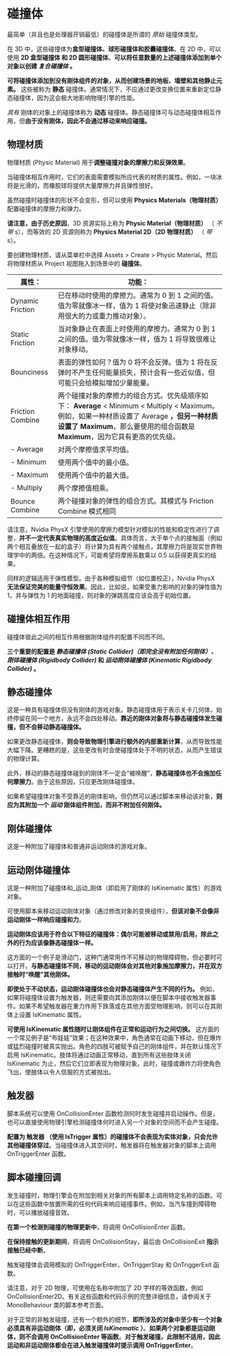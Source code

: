 碰撞体
======
最简单（并且也是处理器开销最低）的碰撞体是所谓的 _原始_ 碰撞体类型。

在 3D 中，这些碰撞体为**盒型碰撞体、球形碰撞体和胶囊碰撞体**。在 2D 中，可以使用 **2D 盒型碰撞体 和 2D 圆形碰撞体**。**可以将任意数量的上述碰撞体添加到单个对象以创建 _复合碰撞体_ 。**

**可将碰撞体添加到没有刚体组件的对象，从而创建场景的地板、墙壁和其他静止元素。** 这些被称为 __静态__ 碰撞体。通常情况下，不应通过更改变换位置来重新定位静态碰撞体，因为这会极大地影响物理引擎的性能。

_具有_ 刚体的对象上的碰撞体称为 __动态__ 碰撞体。静态碰撞体可与动态碰撞体相互作用，但**由于没有刚体，因此不会通过移动来响应碰撞。**

物理材质
------
物理材质 (Physic Material) 用于**调整碰撞对象的摩擦力和反弹效果**。

当碰撞体相互作用时，它们的表面需要模拟所应代表的材质的属性。例如，一块冰将是光滑的，而橡胶球将提供大量摩擦力并且弹性很好。

虽然碰撞时碰撞体的形状不会变形，但可以使用 __Physics Materials（物理材质）__ 配置碰撞体的摩擦力和弹力。

**请注意，由于历史原因**，3D 资源实际上称为 __Physic Material（物理材质）__ （ _不带_ s），而等效的 2D 资源则称为 __Physics Material 2D（2D 物理材质）__ （ _带_ s）。

要创建物理材质，请从菜单栏中选择 Assets > Create > Physic Material。然后将物理材质从 Project 视图拖入到场景中的 __碰撞体__。

|属性：	|功能：|
| ---- | ---- |
|Dynamic Friction	|已在移动时使用的摩擦力。通常为 0 到 1 之间的值。值为零就像冰一样，值为 1 将使对象迅速静止（除非用很大的力或重力推动对象）。|
|Static Friction	|当对象静止在表面上时使用的摩擦力。通常为 0 到 1 之间的值。值为零就像冰一样，值为 1 将导致很难让对象移动。|
|Bounciness	|表面的弹性如何？值为 0 将不会反弹。值为 1 将在反弹时不产生任何能量损失，预计会有一些近似值，但可能只会给模拟增加少量能量。|
|Friction Combine	|两个碰撞对象的摩擦力的组合方式。优先级顺序如下： __Average__ < Minimum < Multiply < Maximum。例如，如果一种材质设置了 Average __，但另一种材质设置了 Maximum__，那么要使用的组合函数是 __Maximum__，因为它具有更高的优先级。|
|- Average	|对两个摩擦值求平均值。|
|- Minimum	|使用两个值中的最小值。|
|- Maximum	|使用两个值中的最大值。|
|- Multiply	|两个摩擦值相乘。|
|Bounce Combine	|两个碰撞对象的弹性的组合方式。其模式与 Friction Combine 模式相同|

请注意，Nvidia PhysX 引擎使用的摩擦力模型针对模拟的性能和稳定性进行了调整，**并不一定代表真实物理的高度近似值**。具体而言，大于单个点的接触面（例如两个相互叠放在一起的盒子）将计算为具有两个接触点，其摩擦力将是现实世界物理学中的两倍。在这种情况下，可能希望将摩擦系数乘以 0.5 以获得更真实的结果。

同样的逻辑适用于弹性模型。由于各种模拟细节（如位置校正），Nvidia PhysX **无法保证完美的能量守恒效果**。因此，比如说，如果受重力影响的对象的弹性值为 1，并与弹性为 1 的地面碰撞，则对象的弹跳高度应该会高于初始位置。



碰撞体相互作用
------
碰撞体彼此之间的相互作用根据刚体组件的配置不同而不同。

**三个重要的配置是 _静态碰撞体 (Static Collider)（即完全没有附加任何刚体）、刚体碰撞体 (Rigidbody Collider)_ 和 _运动刚体碰撞体 (Kinematic Rigidbody Collider)_ 。**

静态碰撞体
------
这是一种具有碰撞体但没有刚体的游戏对象。静态碰撞体用于表示关卡几何体，始终停留在同一个地方，永远不会四处移动。**靠近的刚体对象将与静态碰撞体发生碰撞，但不会移动静态碰撞体。**

如果更改静态碰撞体，**则会导致物理引擎进行额外的内部重新计算**，从而导致性能大幅下降。更糟糕的是，这些更改有时会使碰撞体处于不明的状态，从而产生错误的物理计算。

此外，移动的静态碰撞体碰到的刚体不一定会“被唤醒”，**静态碰撞体也不会施加任何摩擦力**。由于这些原因，只应更改刚体碰撞体。

如果希望碰撞体对象不受靠近的刚体影响，但仍然可以通过脚本来移动该对象，**则应为其附加一个 _运动_ 刚体组件附加，而非不附加任何刚体。**

刚体碰撞体
------
这是一种附加了碰撞体和普通非运动刚体的游戏对象。

运动刚体碰撞体
-----

这是一种附加了碰撞体和_运动_刚体（即启用了刚体的 IsKinematic 属性）的游戏对象。

可使用脚本来移动运动刚体对象（通过修改对象的变换组件），**但该对象不会像非运动刚体一样响应碰撞和力**。

**运动刚体应该用于符合以下特征的碰撞体：偶尔可能被移动或禁用/启用，除此之外的行为应该像静态碰撞体一样。**

这方面的一个例子是滑动门，这种门通常用作不可移动的物理障碍物，但必要时可以打开。**与静态碰撞体不同，移动的运动刚体会对其他对象施加摩擦力，并在双方接触时“唤醒”其他刚体。**

**即使处于不动状态，运动刚体碰撞体也会对静态碰撞体产生不同的行为。** 例如，如果将碰撞体设置为触发器，则还需要向其添加刚体以便在脚本中接收触发器事件。如果不希望触发器在重力作用下跌落或在其他方面受物理影响，则可以在其刚体上设置 IsKinematic 属性。

**可使用 IsKinematic 属性随时让刚体组件在正常和运动行为之间切换。** 这方面的一个常见例子是“布娃娃”效果；在这种效果中，角色通常在动画下移动，但在爆炸或猛烈碰撞时被真实抛出。角色的四肢可被赋予自己的刚体组件，并在默认情况下启用 IsKinematic。肢体将通过动画正常移动，直到所有这些肢体关闭 IsKinematic 为止，然后它们立即表现为物理对象。此时，碰撞或爆炸力将使角色飞出，使肢体以令人信服的方式被抛出。

触发器
------
脚本系统可以使用 OnCollisionEnter 函数检测何时发生碰撞并启动操作。但是，也可以直接使用物理引擎检测碰撞体何时进入另一个对象的空间而不会产生碰撞。

**配置为 __触发器__ （使用 IsTrigger 属性）的碰撞体不会表现为实体对象，只会允许其他碰撞体穿过**。当碰撞体进入其空间时，触发器将在触发器对象的脚本上调用 OnTriggerEnter 函数。

脚本碰撞回调
------
发生碰撞时，物理引擎会在附加到相关对象的所有脚本上调用特定名称的函数。可以在这些函数中放置所需的任何代码来响应碰撞事件。例如，当汽车撞到障碍物时，可以播放碰撞音效。

**在第一个检测到碰撞的物理更新中**，将调用 OnCollisionEnter 函数。

**在保持接触的更新期间**，将调用 OnCollisionStay，最后由 OnCollisionExit **指示接触已经中断**。

触发碰撞体会调用模拟的 OnTriggerEnter、OnTriggerStay 和 OnTriggerExit 函数。

请注意，对于 2D 物理，可使用在名称中附加了 2D 字样的等效函数，例如 OnCollisionEnter2D。有关这些函数和代码示例的完整详细信息，请参阅关于 MonoBehaviour 类的脚本参考页面。

对于正常的非触发碰撞，还有一个额外的细节，**即所涉及的对象中至少有一个对象必须具有非运动刚体（即，必须关闭 _IsKinematic_ ）**。**如果两个对象都是运动刚体，则不会调用 OnCollisionEnter 等函数**。**对于触发碰撞，此限制不适用，因此运动和非运动刚体都会在进入触发碰撞体时提示调用 OnTriggerEnter**。
